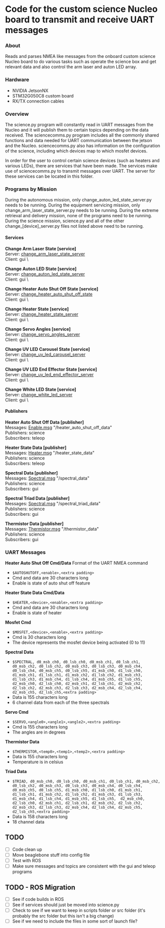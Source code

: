 Code for the custom science Nucleo board to transmit and receive UART messages 
======================================================================================
### About
Reads and parses NMEA like messages from the onboard 
custom science Nucleo board to do various tasks such as
operate the science box and get relevant data and also
control the arm laser and auton LED array.

### Hardware
- NVIDIA JetsonNX
- STM32G050C8 custom board
- RX/TX connection cables 


### Overview
The science.py program will constantly read in UART messages from the Nucleo 
and it will publish them to certain topics depending on the data received. 
The sciencecomms.py program includes all the commonly shared functions 
and data needed for UART communication between the jetson and the Nucleo. 
sciencecomms.py also has information on the configuration of the science, 
including which devices map to which mosfet devices.

In order for the user to control certain science devices 
(such as heaters and various LEDs),
there are services that have been made.
The services make use of sciencecomms.py to transmit
messages over UART.
The server for these services can be located in this folder.

### Programs by Mission

During the autonomous mission, only change_auton_led_state_server.py needs to be running.
During the equipment servicing mission, only change_arm_laser_state_server.py needs to be running.
During the extreme retrieval and delivery mission, none of the programs need to be running.
During the science mission, science.py and all of the other 
change_[device]_server.py files not listed above need to be running.

#### Services

**Change Arm Laser State [service]** \
Server: [change_arm_laser_state_server](https://github.com/umrover/mrover-ros/blob/main/src/esw/science/change_arm_laser_state_server.py) \
Client: gui \

**Change Auton LED State [service]** \
Server: [change_auton_led_state_server](https://github.com/umrover/mrover-ros/blob/main/src/esw/science/change_auton_led_state_server.py) \
Client: gui \

**Change Heater Auto Shut Off State [service]** \
Server: [change_heater_auto_shut_off_state](https://github.com/umrover/mrover-ros/blob/main/src/esw/science/change_heater_auto_shut_off_state.py) \
Client: gui \

**Change Heater State [service]** \
Server: [change_heater_state_server](https://github.com/umrover/mrover-ros/blob/main/src/esw/science/change_heater_state_server.py) \
Client: gui \

**Change Servo Angles [service]** \
Server: [change_servo_angles_server](https://github.com/umrover/mrover-ros/blob/main/src/esw/science/change_servo_angles_server.py) \
Client: gui \

**Change UV LED Carousel State [service]** \
Server: [change_uv_led_carousel_server](https://github.com/umrover/mrover-ros/blob/main/src/esw/science/change_uv_led_carousel_server.py) \
Client: gui \

**Change UV LED End Effector State [service]** \
Server: [change_uv_led_end_effector_server](https://github.com/umrover/mrover-ros/blob/main/src/esw/science/change_uv_led_end_effector_server.py) \
Client: gui \

**Change White LED State [service]** \
Server: [change_white_led_server](https://github.com/umrover/mrover-ros/blob/main/src/esw/science/change_white_led_server.py) \
Client: gui \

#### Publishers

**Heater Auto Shut Off Data [publisher]** \
Messages: [Enable.msg](https://github.com/umrover/mrover-ros/blob/main/msg/Enable.msg) "/heater_auto_shut_off_data" \
Publishers: science\
Subscribers: teleop

**Heater State Data [publisher]** \
Messages: [Heater.msg](https://github.com/umrover/mrover-ros/blob/main/msg/Heater.msg) "/heater_state_data" \
Publishers: science\
Subscribers: teleop

**Spectral Data [publisher]** \
Messages: [Spectral.msg](https://github.com/umrover/mrover-ros/blob/main/msg/Spectral.msg) "/spectral_data" \
Publishers: science \
Subscribers: gui

**Spectral Triad Data [publisher]** \
Messages: [Spectral.msg](https://github.com/umrover/mrover-ros/blob/main/msg/Spectral.msg) "/spectral_triad_data" \
Publishers: science \
Subscribers: gui

**Thermistor Data [publisher]** \
Messages: [Thermistor.msg](https://github.com/umrover/mrover-ros/blob/main/msg/Thermistor.msg) "/thermistor_data" \
Publishers: science\
Subscribers: gui

### UART Messages

**Heater Auto Shut Off Cmd/Data**
Format of the UART NMEA command
- `$AUTOSHUTOFF,<enable>,<extra padding>`
- Cmd and data are 30 characters long
- Enable is state of auto shut off feature

**Heater State Data Cmd/Data**
- `$HEATER,<device>,<enable>,<extra padding>`
- Cmd and data are 30 characters long
- Enable is state of heater

**Mosfet Cmd**
- `$MOSFET,<device>,<enable>,<extra padding>`
- Cmd is 30 characters long
- The device represents the mosfet device being activated (0 to 11)

**Spectral Data**
- `$SPECTRAL, d0_msb_ch0, d0_lsb_ch0, d0_msb_ch1, d0_lsb_ch1, d0_msb_ch2, d0_lsb_ch2, d0_msb_ch3, d0_lsb_ch3, d0_msb_ch4, d0_lsb_ch4, d0_msb_ch5, d0_lsb_ch5, d1_msb_ch0, d1_lsb_ch0, d1_msb_ch1, d1_lsb_ch1, d1_msb_ch2, d1_lsb_ch2, d1_msb_ch3, d1_lsb_ch3, d1_msb_ch4, d1_lsb_ch4, d1_msb_ch5, d1_lsb_ch5,  d2_msb_ch0, d2_lsb_ch0, d2_msb_ch1, d2_lsb_ch1, d2_msb_ch2, d2_lsb_ch2, d2_msb_ch3, d2_lsb_ch3, d2_msb_ch4, d2_lsb_ch4, d2_msb_ch5, d2_lsb_ch5,<extra padding>`
- Data is 155 characters long
- 6 channel data from each of the three spectrals

**Servo Cmd**
- `$SERVO,<angle0>,<angle1>,<angle2>,<extra padding>`
- Cmd is 155 characters long
- The angles are in degrees

**Thermistor Data**
- `$THERMISTOR,<temp0>,<temp1>,<temp2>,<extra padding>`
- Data is 155 characters long
- Temperature is in celsius

**Triad Data**
- `$TRIAD, d0_msb_ch0, d0_lsb_ch0, d0_msb_ch1, d0_lsb_ch1, d0_msb_ch2, d0_lsb_ch2, d0_msb_ch3, d0_lsb_ch3, d0_msb_ch4, d0_lsb_ch4, d0_msb_ch5, d0_lsb_ch5, d1_msb_ch0, d1_lsb_ch0, d1_msb_ch1, d1_lsb_ch1, d1_msb_ch2, d1_lsb_ch2, d1_msb_ch3, d1_lsb_ch3, d1_msb_ch4, d1_lsb_ch4, d1_msb_ch5, d1_lsb_ch5,  d2_msb_ch0, d2_lsb_ch0, d2_msb_ch1, d2_lsb_ch1, d2_msb_ch2, d2_lsb_ch2, d2_msb_ch3, d2_lsb_ch3, d2_msb_ch4, d2_lsb_ch4, d2_msb_ch5, d2_lsb_ch5,<extra padding>`
- Data is 158 characters long
- 18 channel data


## TODO
- [ ] Code clean up
- [ ] Move beaglebone stuff into config file
- [ ] Test with ROS
- [ ] Make sure messages and topics are consistent with the gui and teleop programs

## TODO - ROS Migration
- [ ] See if code builds in ROS
- [ ] See if services should just be moved into science.py
- [ ] Check to see if we want to keep in scripts folder or src folder 
(it's probably the src folder but this isn't a big change)
- [ ] See if we need to include the files in some sort of launch file?
